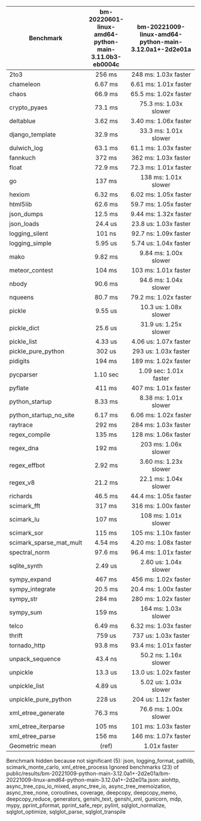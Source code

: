 | Benchmark               | bm-20220601-linux-amd64-python-main-3.11.0b3-eb0004c | bm-20221009-linux-amd64-python-main-3.12.0a1+-2d2e01a |
|-------------------------|:----------------------------------------------------:|:-----------------------------------------------------:|
| 2to3                    | 256 ms                                               | 248 ms: 1.03x faster                                  |
| chameleon               | 6.67 ms                                              | 6.61 ms: 1.01x faster                                 |
| chaos                   | 66.9 ms                                              | 65.5 ms: 1.02x faster                                 |
| crypto_pyaes            | 73.1 ms                                              | 75.3 ms: 1.03x slower                                 |
| deltablue               | 3.62 ms                                              | 3.40 ms: 1.06x faster                                 |
| django_template         | 32.9 ms                                              | 33.3 ms: 1.01x slower                                 |
| dulwich_log             | 63.1 ms                                              | 61.1 ms: 1.03x faster                                 |
| fannkuch                | 372 ms                                               | 362 ms: 1.03x faster                                  |
| float                   | 72.9 ms                                              | 72.3 ms: 1.01x faster                                 |
| go                      | 137 ms                                               | 138 ms: 1.01x slower                                  |
| hexiom                  | 6.32 ms                                              | 6.02 ms: 1.05x faster                                 |
| html5lib                | 62.6 ms                                              | 59.7 ms: 1.05x faster                                 |
| json_dumps              | 12.5 ms                                              | 9.44 ms: 1.32x faster                                 |
| json_loads              | 24.4 us                                              | 23.8 us: 1.03x faster                                 |
| logging_silent          | 101 ns                                               | 92.7 ns: 1.09x faster                                 |
| logging_simple          | 5.95 us                                              | 5.74 us: 1.04x faster                                 |
| mako                    | 9.82 ms                                              | 9.84 ms: 1.00x slower                                 |
| meteor_contest          | 104 ms                                               | 103 ms: 1.01x faster                                  |
| nbody                   | 90.6 ms                                              | 94.6 ms: 1.04x slower                                 |
| nqueens                 | 80.7 ms                                              | 79.2 ms: 1.02x faster                                 |
| pickle                  | 9.55 us                                              | 10.3 us: 1.08x slower                                 |
| pickle_dict             | 25.6 us                                              | 31.9 us: 1.25x slower                                 |
| pickle_list             | 4.33 us                                              | 4.06 us: 1.07x faster                                 |
| pickle_pure_python      | 302 us                                               | 293 us: 1.03x faster                                  |
| pidigits                | 194 ms                                               | 189 ms: 1.02x faster                                  |
| pycparser               | 1.10 sec                                             | 1.09 sec: 1.01x faster                                |
| pyflate                 | 411 ms                                               | 407 ms: 1.01x faster                                  |
| python_startup          | 8.33 ms                                              | 8.38 ms: 1.01x slower                                 |
| python_startup_no_site  | 6.17 ms                                              | 6.06 ms: 1.02x faster                                 |
| raytrace                | 292 ms                                               | 284 ms: 1.03x faster                                  |
| regex_compile           | 135 ms                                               | 128 ms: 1.06x faster                                  |
| regex_dna               | 192 ms                                               | 203 ms: 1.06x slower                                  |
| regex_effbot            | 2.92 ms                                              | 3.60 ms: 1.23x slower                                 |
| regex_v8                | 21.2 ms                                              | 22.1 ms: 1.04x slower                                 |
| richards                | 46.5 ms                                              | 44.4 ms: 1.05x faster                                 |
| scimark_fft             | 317 ms                                               | 316 ms: 1.00x faster                                  |
| scimark_lu              | 107 ms                                               | 108 ms: 1.01x slower                                  |
| scimark_sor             | 115 ms                                               | 105 ms: 1.10x faster                                  |
| scimark_sparse_mat_mult | 4.54 ms                                              | 4.20 ms: 1.08x faster                                 |
| spectral_norm           | 97.6 ms                                              | 96.4 ms: 1.01x faster                                 |
| sqlite_synth            | 2.49 us                                              | 2.60 us: 1.04x slower                                 |
| sympy_expand            | 467 ms                                               | 456 ms: 1.02x faster                                  |
| sympy_integrate         | 20.5 ms                                              | 20.4 ms: 1.00x faster                                 |
| sympy_str               | 284 ms                                               | 280 ms: 1.02x faster                                  |
| sympy_sum               | 159 ms                                               | 164 ms: 1.03x slower                                  |
| telco                   | 6.49 ms                                              | 6.32 ms: 1.03x faster                                 |
| thrift                  | 759 us                                               | 737 us: 1.03x faster                                  |
| tornado_http            | 93.8 ms                                              | 93.4 ms: 1.01x faster                                 |
| unpack_sequence         | 43.4 ns                                              | 50.2 ns: 1.16x slower                                 |
| unpickle                | 13.3 us                                              | 13.0 us: 1.02x faster                                 |
| unpickle_list           | 4.89 us                                              | 5.02 us: 1.03x slower                                 |
| unpickle_pure_python    | 228 us                                               | 204 us: 1.12x faster                                  |
| xml_etree_generate      | 76.3 ms                                              | 76.6 ms: 1.00x slower                                 |
| xml_etree_iterparse     | 105 ms                                               | 101 ms: 1.03x faster                                  |
| xml_etree_parse         | 156 ms                                               | 146 ms: 1.07x faster                                  |
| Geometric mean          | (ref)                                                | 1.01x faster                                          |

Benchmark hidden because not significant (5): json, logging_format, pathlib, scimark_monte_carlo, xml_etree_process
Ignored benchmarks (23) of public/results/bm-20221009-python-main-3.12.0a1+-2d2e01a/bm-20221009-linux-amd64-python-main-3.12.0a1+-2d2e01a.json: aiohttp, async_tree_cpu_io_mixed, async_tree_io, async_tree_memoization, async_tree_none, coroutines, coverage, deepcopy, deepcopy_memo, deepcopy_reduce, generators, genshi_text, genshi_xml, gunicorn, mdp, mypy, pprint_pformat, pprint_safe_repr, pylint, sqlglot_normalize, sqlglot_optimize, sqlglot_parse, sqlglot_transpile
